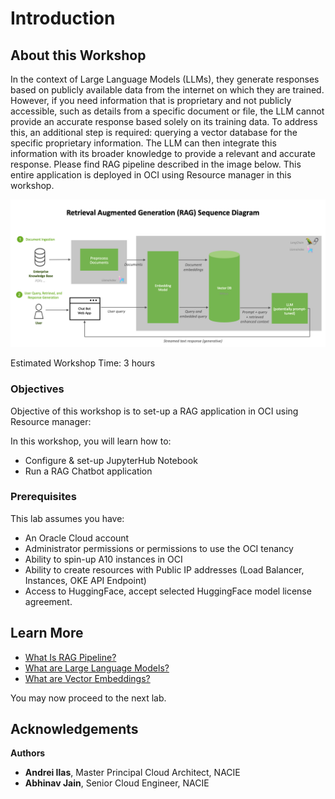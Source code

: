 # Introduction

## About this Workshop

In the context of Large Language Models (LLMs), they generate responses based on publicly available data from the internet on which they are trained. However, if you need information that is proprietary and not publicly accessible, such as details from a specific document or file, the LLM cannot provide an accurate response based solely on its training data. To address this, an additional step is required: querying a vector database for the specific proprietary information. The LLM can then integrate this information with its broader knowledge to provide a relevant and accurate response. Please find RAG pipeline described in the image below. This entire application is deployed in OCI using Resource manager in this workshop.

![Pipeline](images/pipeline.png)

Estimated Workshop Time: 3 hours

### Objectives

Objective of this workshop is to set-up a RAG application in OCI using Resource manager:

In this workshop, you will learn how to:

* Configure & set-up JupyterHub Notebook
* Run a RAG Chatbot application

### Prerequisites

This lab assumes you have:

* An Oracle Cloud account
* Administrator permissions or permissions to use the OCI tenancy
* Ability to spin-up A10 instances in OCI
* Ability to create resources with Public IP addresses (Load Balancer, Instances, OKE API Endpoint)
* Access to HuggingFace, accept selected HuggingFace model license agreement.

## Learn More

* [What Is RAG Pipeline?](https://developer.nvidia.com/blog/rag-101-demystifying-retrieval-augmented-generation-pipelines/)
* [What are Large Language Models?](https://www.nvidia.com/en-us/glossary/large-language-models/)
* [What are Vector Embeddings?](https://qdrant.tech/articles/what-are-embeddings/)

You may now proceed to the next lab.

## Acknowledgements

**Authors**

* **Andrei Ilas**, Master Principal Cloud Architect, NACIE
* **Abhinav Jain**, Senior Cloud Engineer, NACIE